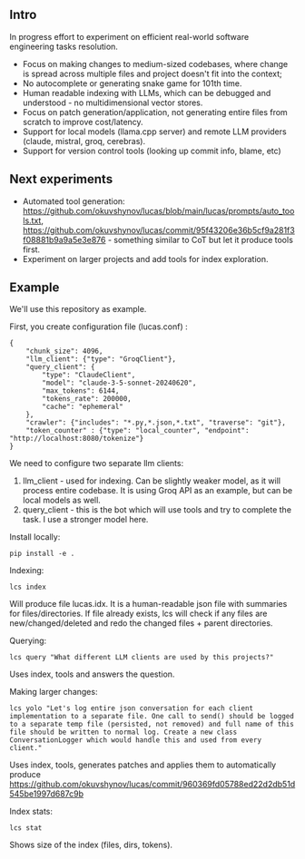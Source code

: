 ## Intro

In progress effort to experiment on efficient real-world software engineering tasks resolution.

* Focus on making changes to medium-sized codebases, where change is spread across multiple files and project doesn't fit into the context;
* No autocomplete or generating snake game for 101th time.
* Human readable indexing with LLMs, which can be debugged and understood - no multidimensional vector stores.
* Focus on patch generation/application, not generating entire files from scratch to improve cost/latency.
* Support for local models (llama.cpp server) and remote LLM providers (claude, mistral, groq, cerebras).
* Support for version control tools (looking up commit info, blame, etc)

## Next experiments

* Automated tool generation: https://github.com/okuvshynov/lucas/blob/main/lucas/prompts/auto_tools.txt, https://github.com/okuvshynov/lucas/commit/95f43206e36b5cf9a281f3f08881b9a9a5e3e876 - something similar to CoT but let it produce tools first.
* Experiment on larger projects and add tools for index exploration.

## Example

We'll use this repository as example.

First, you create configuration file (lucas.conf) :

```
{
    "chunk_size": 4096,
    "llm_client": {"type": "GroqClient"},
    "query_client": {
        "type": "ClaudeClient",
        "model": "claude-3-5-sonnet-20240620",
        "max_tokens": 6144,
        "tokens_rate": 200000,
        "cache": "ephemeral"
    },
    "crawler": {"includes": "*.py,*.json,*.txt", "traverse": "git"},
    "token_counter" : {"type": "local_counter", "endpoint": "http://localhost:8080/tokenize"}
}
```

We need to configure two separate llm clients:
1. llm_client - used for indexing. Can be slightly weaker model, as it will process entire codebase. It is using Groq API as an example, but can be local models as well.
2. query_client - this is the bot which will use tools and try to complete the task. I use a stronger model here.

Install locally:

```
pip install -e .
```


Indexing:

```
lcs index
```

Will produce file lucas.idx. It is a human-readable json file with summaries for files/directories. If file already exists, lcs will check if any files are new/changed/deleted and redo the changed files + parent directories.


Querying:
```
lcs query "What different LLM clients are used by this projects?"
```

Uses index, tools and answers the question.

Making larger changes:
```
lcs yolo "Let's log entire json conversation for each client implementation to a separate file. One call to send() should be logged to a separate temp file (persisted, not removed) and full name of this file should be written to normal log. Create a new class ConversationLogger which would handle this and used from every client."
```
Uses index, tools, generates patches and applies them to automatically produce https://github.com/okuvshynov/lucas/commit/960369fd05788ed22d2db51d545be1997d687c9b

Index stats:
```
lcs stat
```
Shows size of the index (files, dirs, tokens).


